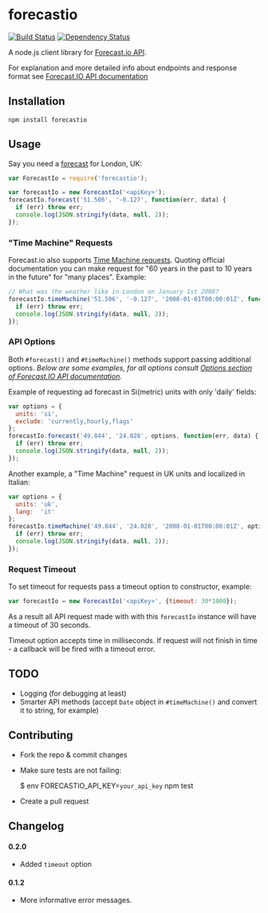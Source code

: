 forecastio
==========

[![Build Status](https://travis-ci.org/soplakanets/node-forecastio.svg?branch=master)](https://travis-ci.org/soplakanets/node-forecastio) [![Dependency Status](https://david-dm.org/soplakanets/node-forecastio.png)](https://david-dm.org/soplakanets/node-forecastio)

A node.js client library for [Forecast.io API](https://developer.forecast.io).

For explanation and more detailed info about endpoints and response format see [Forecast.IO API documentation](https://developer.forecast.io/docs/v2)


## Installation

```
npm install forecastio
```


## Usage
Say you need a [forecast](https://developer.forecast.io/docs/v2#forecast_call) for London, UK:

```javascript
var ForecastIo = require('forecastio');

var forecastIo = new ForecastIo('<apiKey>');
forecastIo.forecast('51.506', '-0.127', function(err, data) {
  if (err) throw err;
  console.log(JSON.stringify(data, null, 2));
});
```


### "Time Machine" Requests
Forecast.io also supports [Time Machine requests](https://developer.forecast.io/docs/v2#time_call). Quoting official documentation you can make request for "60 years in the past to 10 years in the future" for "many places". Example:

```javascript
// What was the weather like in London on January 1st 2008?
forecastIo.timeMachine('51.506', '-0.127', '2008-01-01T00:00:01Z', function(err, data) {
  if (err) throw err;
  console.log(JSON.stringify(data, null, 2));
});
```

### API Options
Both `#forecast()` and `#timeMachine()` methods support passing additional options.
*Below are some examples, for all options consult [Options section of Forecast.IO API documentation](https://developer.forecast.io/docs/v2#options).*


Example of requesting ad forecast in Si(metric) units with only 'daily' fields:

```javascript
var options = {
  units: 'si',
  exclude: 'currently,hourly,flags'
};
forecastIo.forecast('49.844', '24.028', options, function(err, data) {
  if (err) throw err;
  console.log(JSON.stringify(data, null, 2));
});
```

Another example, a "Time Machine" request in UK units and localized in Italian:

```javascript
var options = {
  units: 'uk',
  lang:  'it'
};
forecastIo.timeMachine('49.844', '24.028', '2008-01-01T00:00:01Z', options, function(err, data) {
  if (err) throw err;
  console.log(JSON.stringify(data, null, 2));
});
```

### Request Timeout
To set timeout for requests pass a timeout option to constructor, example:

```javascript
var forecastIo = new ForecastIo('<apiKey>', {timeout: 30*1000});
```
As a result all API request made with with this `forecastIo` instance will have a timeout of 30 seconds.

Timeout option accepts time in milliseconds. If request will not finish in time - a callback will be fired with a timeout error.


## TODO
- Logging (for debugging at least)
- Smarter API methods (accept `Date` object in `#timeMachine()` and convert it to string, for example)


## Contributing
* Fork the repo & commit changes
* Make sure tests are not failing:

  $ env FORECASTIO_API_KEY=`your_api_key` npm test

* Create a pull request


## Changelog

#### 0.2.0
- Added `timeout` option

#### 0.1.2
- More informative error messages.
